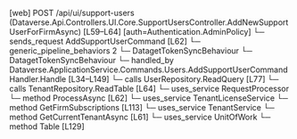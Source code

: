 [web] POST /api/ui/support-users  (Dataverse.Api.Controllers.UI.Core.SupportUsersController.AddNewSupportUserForFirmAsync)  [L59–L64] [auth=Authentication.AdminPolicy]
  └─ sends_request AddSupportUserCommand [L62]
    └─ generic_pipeline_behaviors 2
      └─ DatagetTokenSyncBehaviour
      └─ DatagetTokenSyncBehaviour
    └─ handled_by Dataverse.ApplicationService.Commands.Users.AddSupportUserCommandHandler.Handle [L34–L149]
      └─ calls UserRepository.ReadQuery [L77]
      └─ calls TenantRepository.ReadTable [L64]
      └─ uses_service RequestProcessor
        └─ method ProcessAsync [L62]
      └─ uses_service TenantLicenseService
        └─ method GetFirmSubscriptions [L113]
      └─ uses_service TenantService
        └─ method GetCurrentTenantAsync [L61]
      └─ uses_service UnitOfWork
        └─ method Table [L129]

